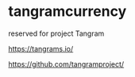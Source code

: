# tangramcurrency
reserved for project Tangram


https://tangrams.io/

https://github.com/tangramproject/
